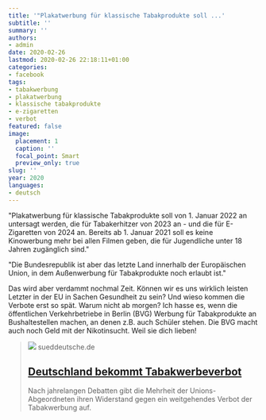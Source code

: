 ```yaml
---
title: '"Plakatwerbung für klassische Tabakprodukte soll ...'
subtitle: ''
summary: ''
authors:
- admin
date: 2020-02-26
lastmod: 2020-02-26 22:18:11+01:00
categories:
- facebook
tags:
- tabakwerbung
- plakatwerbung
- klassische tabakprodukte
- e-zigaretten
- verbot
featured: false
image:
  placement: 1
  caption: ''
  focal_point: Smart
  preview_only: true
slug: ''
year: 2020
languages:
- deutsch
---
```


"Plakatwerbung für klassische Tabakprodukte soll von 1. Januar 2022 an untersagt werden, die für Tabakerhitzer von 2023 an - und die für E-Zigaretten von 2024 an. Bereits ab 1. Januar 2021 soll es keine Kinowerbung mehr bei allen Filmen geben, die für Jugendliche unter 18 Jahren zugänglich sind."

"Die Bundesrepublik ist aber das letzte Land innerhalb der Europäischen Union, in dem Außenwerbung für Tabakprodukte noch erlaubt ist."

Das wird aber verdammt nochmal Zeit. Können wir es uns wirklich leisten Letzter in der EU in Sachen Gesundheit zu sein? Und wieso kommen die Verbote erst so spät. Warum nicht ab morgen? Ich hasse es, wenn die öffentlichen Verkehrbetriebe in Berlin (BVG) Werbung für Tabakprodukte an Bushaltestellen machen, an denen z.B. auch Schüler stehen. Die BVG macht auch noch Geld mit der Nikotinsucht. Weil sie dich lieben!
> [![](https://www.sueddeutsche.de/image/sz.1.2990617/1200x675?v=1582901506)](https://www.sueddeutsche.de/politik/tabakwerbung-tabakwerbeverbot-cdu-csu-unionsfraktion-1.4718481)
> sueddeutsche.de
> ## [Deutschland bekommt Tabakwerbeverbot](https://www.sueddeutsche.de/politik/tabakwerbung-tabakwerbeverbot-cdu-csu-unionsfraktion-1.4718481)
>
>Nach jahrelangen Debatten gibt die Mehrheit der Unions-Abgeordneten ihren Widerstand gegen ein weitgehendes Verbot der Tabakwerbung auf.